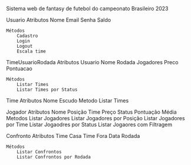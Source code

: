 Sistema web de fantasy de futebol do campeonato Brasileiro 2023

Usuario
    Atributos
        Nome
        Email
        Senha
        Saldo

    Métodos
        Cadastro
        Login
        Logout
        Escala time

TimeUsuarioRodada
    Atributos
        Usuario
        Nome
        Rodada
        Jogadores
        Preco
        Pontuacao

    Métodos
        Listar Times
        Listar Times por Status

Time
    Atributos
        Nome
        Escudo
    Metodo
        Listar Times

Jogador
    Atributos
        Nome
        Posição
        Time
        Preço
        Status
        Pontuação Média
    Metodos
        Listar Jogadores
        Listar Jogadores por Posição
        Listar Jogadores por Time
        Listar Jogaodres por Status
        Listar Jogaores com Filtragem

Confronto
    Atributos
        Time Casa
        Time Fora
        Data
        Rodada

    Métodos
        Listar Confrontos
        Listar Confrontos por Rodada
